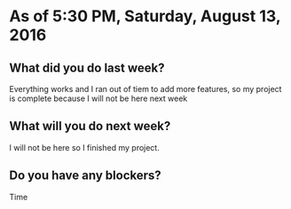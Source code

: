 # As of 5:30 PM, Saturday, August 13, 2016

## What did you do last week?

Everything works and I ran out of tiem to add more features, so my project is complete because I will not be here next week

## What will you do next week?

I will not be here so I finished my project.

## Do you have any blockers?

Time


